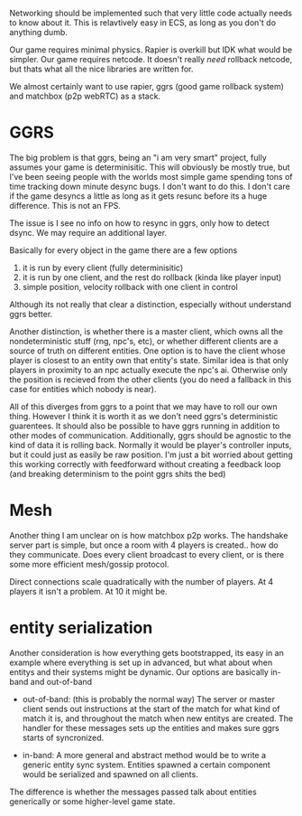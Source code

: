 Networking should be implemented such that very little code actually needs to know about it. 
This is relavtively easy in ECS, as long as you don't do anything dumb.

Our game requires minimal physics. Rapier is overkill but IDK what would be simpler.
Our game requires netcode. It doesn't really *need* rollback netcode, but thats what all the nice libraries are written for.

We almost certainly want to use rapier, ggrs (good game rollback system) and matchbox (p2p webRTC) as a stack.

# GGRS

The big problem is that ggrs, being an "i am very smart" project, fully assumes your game is determinisitic. This will obviously be mostly true, but I've been seeing people with the worlds most simple game spending tons of time tracking down minute desync bugs. I don't want to do this. I don't care if the game desyncs a little as long as it gets resunc before its a huge difference. This is not an FPS.

The issue is I see no info on how to resync in ggrs, only how to detect dsync. We may require an additional layer.

Basically for every object in the game there are a few options
1. it is run by every client (fully determinisitic)
2. it is run by one client, and the rest do rollback (kinda like player input)
3. simple position, velocity rollback with one client in control

Although its not really that clear a distinction, especially without understand ggrs better.

Another distinction, is whether there is a master client, which owns all the nondeterministic stuff (rng, npc's, etc), or whether different clients are a source of truth on different entities.
One option is to have the client whose player is closest to an entity own that entity's state. 
Similar idea is that only players in proximity to an npc actually execute the npc's ai. Otherwise only the position is recieved from the other clients (you do need a fallback in this case for entities which nobody is near).

All of this diverges from ggrs to a point that we may have to roll our own thing. However I think it is worth it as we don't need ggrs's deterministic guarentees. It should also be possible to have ggrs running in addition to other modes of communication. Additionally, ggrs should be agnostic to the kind of data it is rolling back. Normally it would be player's controller inputs, but it could just as easily be raw position. I'm just a bit worried about getting this working correctly with feedforward without creating a feedback loop (and breaking determinism to the point ggrs shits the bed)

# Mesh

Another thing I am unclear on is how matchbox p2p works. The handshake server part is simple, but once a room with 4 players is created.. how do they communicate. Does every client broadcast to every client, or is there some more efficient mesh/gossip protocol. 

Direct connections scale quadratically with the number of players. At 4 players it isn't a problem. At 10 it might be.

# entity serialization

Another consideration is how everything gets bootstrapped, its easy in an example where everything is set up in advanced, but what about when entitys and their systems might be dynamic. Our options are basically in-band and out-of-band

- out-of-band: (this is probably the normal way) The server or master client sends out instructions at the start of the match for what kind of match it is, and throughout the match when new entitys are created. The handler for these messages sets up the entities and makes sure ggrs starts of syncronized.

- in-band: A more general and abstract method would be to write a generic entity sync system. Entities spawned a certain component would be serialized and spawned on all clients. 

The difference is whether the messages passed talk about entities generically or some higher-level game state.
